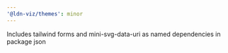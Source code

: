 ```yaml
---
'@ldn-viz/themes': minor
---
```


Includes tailwind forms and mini-svg-data-uri as named dependencies in package json
